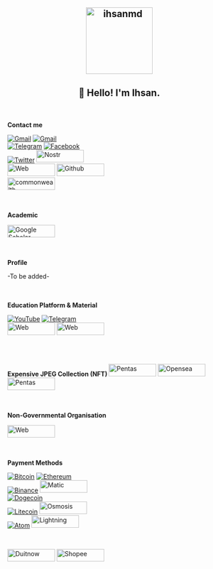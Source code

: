<h2 align="center"><img align="center" height="150" alt="ihsanmd" src="https://proxy.irismessengers.wtf/insecure/plain/https://member.cash/img/upload/d590fdfdbe.webp" href="https://iris.to/ihsanmd@idt3.com"/></h2>


<h2 align="center">👋 Hello! I'm Ihsan.</h2>

<br>
<br>
<b>Contact me</b>

[![Gmail](https://img.shields.io/badge/Gmail-D14836?style=for-the-badge&logo=gmail&logoColor=white)](mailto:ihsamd@ytjt.org)
[![Gmail](https://img.shields.io/badge/Gmail-D14836?style=for-the-badge&logo=gmail&logoColor=white)](mailto:ihsanmd@skiff.com)
<br>[![Telegram](https://img.shields.io/badge/Telegram-2CA5E0?style=for-the-badge&logo=telegram&logoColor=white)](https://t.me/encik_kubis)
[![Facebook](https://img.shields.io/badge/Facebook-%231877F2.svg?style=for-the-badge&logo=Facebook&logoColor=white)](https://facebook.com/ihsanmd.nft)
<br>[![Twitter](https://img.shields.io/badge/Twitter-%231DA1F2.svg?style=for-the-badge&logo=Twitter&logoColor=white)](https://twitter.com/ihsanmd_)
[<img height="28" width="107" alt="Nostr" src="https://images.indianexpress.com/2022/12/nostr-feat.jpg" />](https://iris.to/ihsanmd@idt3.com)<br> [<img height="28" width="107" alt="Web" src="https://www.kindpng.com/picc/m/137-1372514_my-website-logo-png-transparent-png.png"/>](https://ihsanmd.com)
[<img height="28" width="107" alt="Github" src="https://logos-world.net/wp-content/uploads/2020/11/GitHub-Emblem.png" />](https://github.com/drihsanmy) <br>[<img height="28" width="107" alt="commonwealth" src="https://i.ibb.co/qxKMHQQ/IMG-20230210-225707-894.jpg" />](https://commonwealth.im/osmosis/account/osmo1azeqrnhxyznjzs2txccjj2yh9sxg8rtz9yqj4j)



<br>
<br>
<b>Academic</b>

[<img height="28" width="107" alt="Google Scholar" src="https://encrypted-tbn0.gstatic.com/images?q=tbn:ANd9GcTKPf5kjRx7VKfmgo6NdLz8-EURYaqyWl-ZWA&usqp=CAU"/>](https://scholar.google.com/citations?user=XPBwimcAAAAJ&hl=en&oi=sra)
 

<br>
<br>
<b>Profile</b>

-To be added-

<br>
<br>
<b>Education Platform & Material</b>

[![YouTube](https://img.shields.io/badge/YouTube-%23FF0000.svg?style=for-the-badge&logo=YouTube&logoColor=white)](https://youtube.com/@MySekolahKriptoTV)
[![Telegram](https://img.shields.io/badge/Telegram-2CA5E0?style=for-the-badge&logo=telegram&logoColor=white)](https://t.me/ihsankingcrypto)<br> [<img height="28" width="107" alt="Web" src="https://www.kindpng.com/picc/m/137-1372514_my-website-logo-png-transparent-png.png"/>](http://edu.ytjt.org)
[<img height="28" width="107" alt="Web" src="https://cdn-icons-png.flaticon.com/512/1367/1367671.png"/>](https://saudagartraining.kiah.store/e-commerce/product/42521)

<br>
<br>

<b> Expensive JPEG Collection (NFT) </b>
[<img height="28" width="107" alt="Pentas" src="https://www.pentas.io/pentas-logo-text.svg" />](https://app.pentas.io/user/0xD5DBBEd0c1fb0399A2AAF25bF802bb99Af6EE593) [<img height="28" width="107" alt="Opensea" src="https://storage.googleapis.com/opensea-static/Logomark/OpenSea-Full-Logo%20(dark).png" />](https://opensea.io/0xD5DBBEd0c1fb0399A2AAF25bF802bb99Af6EE593)
<br>[<img height="28" width="107" alt="Pentas" src="https://i.ibb.co/Tt7pwvr/IMG-20230211-112624-594.jpg" />](https://saudagartraining.kiah.store/e-commerce/product/42522)

<br>
<br>
<b>Non-Governmental Organisation</b>

[<img height="28" width="107" alt="Web" src="https://www.kindpng.com/picc/m/137-1372514_my-website-logo-png-transparent-png.png"/>](https://sekolahkripto.org)

<br>
<br>
<b>Payment Methods</b>

[![Bitcoin](https://img.shields.io/badge/Bitcoin-000?style=for-the-badge&logo=bitcoin&logoColor=white)](https://app.starname.me/profile/*ihsanmd/BTC/)
[![Ethereum](https://img.shields.io/badge/Ethereum-3C3C3D?style=for-the-badge&logo=Ethereum&logoColor=white)](https://app.starname.me/profile/*ihsanmd/ETH/)
<br>[![Binance](https://img.shields.io/badge/Binance-FCD535?style=for-the-badge&logo=binance&logoColor=white)](https://ud.me/ihsanmd.nft) [<img height="28" width="107" alt="Matic" src="https://uploads-ssl.webflow.com/5f9a1900790900e2b7f25ba1/611f9d12419f2e2b75f158fb_polygon-logo.svg"/>](https://ud.me/ihsanmd.nft)
<br>[![Dogecoin](https://img.shields.io/badge/dogecoin-B59A30?style=for-the-badge&logo=dogecoin&logoColor=white)](https://app.starname.me/profile/*ihsanmd/DOGE/)
<br>[![Litecoin](https://img.shields.io/badge/Litecoin-A6A9AA?style=for-the-badge&logo=Litecoin&logoColor=white)](https://app.starname.me/profile/*ihsanmd/LTC/)
[<img height="28" width="107" alt="Osmosis" src="https://mma.prnewswire.com/media/1815294/Osmosis_Logo.jpg?p=facebook"/>](https://app.starname.me/profile/*ihsanmd/OSMO/)
<br>[![Atom](https://img.shields.io/badge/Atom-%2366595C.svg?style=for-the-badge&logo=atom&logoColor=white)](https://app.starname.me/profile/*ihsanmd/ATOM)
[<img height="28" width="107" alt="Lightning" src="https://encrypted-tbn0.gstatic.com/images?q=tbn:ANd9GcSPXmzRv4wSt6nwItgvnQW98IwjQbAn_R0_fg&usqp=CAU"/>](lightning:ihsanmd@idt3.com)

<br>

[<img height="28" width="107" alt="Duitnow" src="https://adyen.getbynder.com/m/6b88bd989d3ed2a/webimage-pmx-logo-duitnow.jpg"/>](https://drive.google.com/file/d/1aKfaokCEYeaA5WlYHcrqS8Kpnz8E88zi/view?usp=drivesdk) [<img height="28" width="107" alt="Shopee" src="https://i0.wp.com/www.adobomagazine.com/wp-content/uploads/2015/12/shopee-newspage.jpg?fit=563%2C296&ssl=1"/>](https://wsa.wallet.airpay.com.my/qr/00a91d0a03dc0af42662?smtt=0.0.3)
